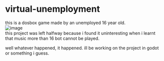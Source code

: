 # virtual-unemployment
this is a dosbox game made by an unemployed 16 year old.
<br>
![image](https://github.com/user-attachments/assets/e5f004e7-45f7-4a2e-aca6-fc20df9dae90)
<br>
 this project was left halfway because i found it uninteresting when i learnt that music more than 16 bot cannot be played.
<br>

well whatever happened, it happened. ill be working on the project in godot or something i guess. 
